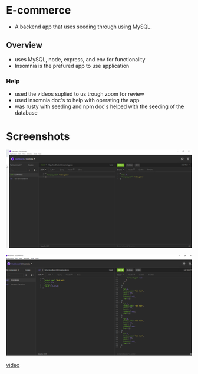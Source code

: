 # E-commerce
* A backend app that uses seeding through using MySQL.

## Overview

* uses MySQL, node, express, and env for functionality
* Insomnia is the prefured app to use application

### Help

* used the videos suplied to us trough zoom for review
* used insomnia doc's to help with operating the app
* was rusty with seeding and npm doc's helped with the seeding of the database

# Screenshots

![added category](Develop/assets/ecomCat.png)

![added product](Develop/assets/ecom-added-pro.png)

[video](https://drive.google.com/file/d/1P2-alqzqcxNsuRf3-QsV4FWAJKB1UZe6/view)